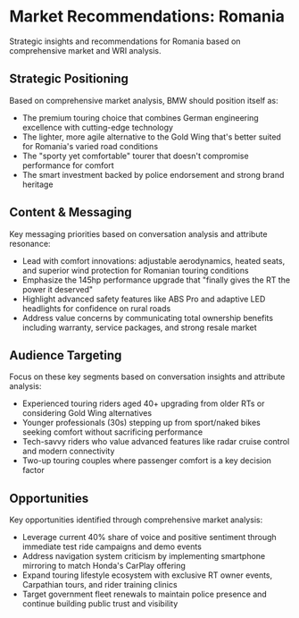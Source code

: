 # Market Recommendations: Romania

Strategic insights and recommendations for Romania based on comprehensive market and WRI analysis.

## Strategic Positioning
Based on comprehensive market analysis, BMW should position itself as:
- The premium touring choice that combines German engineering excellence with cutting-edge technology
- The lighter, more agile alternative to the Gold Wing that's better suited for Romania's varied road conditions
- The "sporty yet comfortable" tourer that doesn't compromise performance for comfort
- The smart investment backed by police endorsement and strong brand heritage

## Content & Messaging
Key messaging priorities based on conversation analysis and attribute resonance:
- Lead with comfort innovations: adjustable aerodynamics, heated seats, and superior wind protection for Romanian touring conditions
- Emphasize the 145hp performance upgrade that "finally gives the RT the power it deserved"
- Highlight advanced safety features like ABS Pro and adaptive LED headlights for confidence on rural roads
- Address value concerns by communicating total ownership benefits including warranty, service packages, and strong resale market

## Audience Targeting
Focus on these key segments based on conversation insights and attribute analysis:
- Experienced touring riders aged 40+ upgrading from older RTs or considering Gold Wing alternatives
- Younger professionals (30s) stepping up from sport/naked bikes seeking comfort without sacrificing performance
- Tech-savvy riders who value advanced features like radar cruise control and modern connectivity
- Two-up touring couples where passenger comfort is a key decision factor

## Opportunities
Key opportunities identified through comprehensive market analysis:
- Leverage current 40% share of voice and positive sentiment through immediate test ride campaigns and demo events
- Address navigation system criticism by implementing smartphone mirroring to match Honda's CarPlay offering
- Expand touring lifestyle ecosystem with exclusive RT owner events, Carpathian tours, and rider training clinics
- Target government fleet renewals to maintain police presence and continue building public trust and visibility